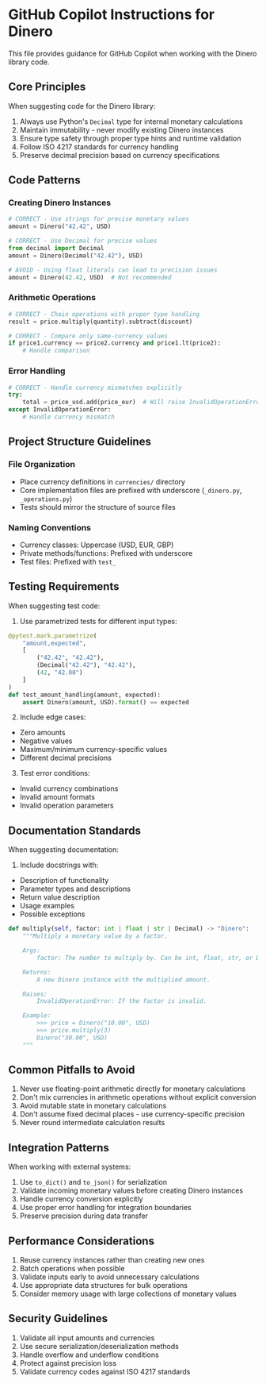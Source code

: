 # GitHub Copilot Instructions for Dinero

This file provides guidance for GitHub Copilot when working with the Dinero library code.

## Core Principles

When suggesting code for the Dinero library:

1. Always use Python's `Decimal` type for internal monetary calculations
2. Maintain immutability - never modify existing Dinero instances
3. Ensure type safety through proper type hints and runtime validation
4. Follow ISO 4217 standards for currency handling
5. Preserve decimal precision based on currency specifications

## Code Patterns

### Creating Dinero Instances

```python
# CORRECT - Use strings for precise monetary values
amount = Dinero("42.42", USD)

# CORRECT - Use Decimal for precise values
from decimal import Decimal
amount = Dinero(Decimal("42.42"), USD)

# AVOID - Using float literals can lead to precision issues
amount = Dinero(42.42, USD)  # Not recommended
```

### Arithmetic Operations

```python
# CORRECT - Chain operations with proper type handling
result = price.multiply(quantity).subtract(discount)

# CORRECT - Compare only same-currency values
if price1.currency == price2.currency and price1.lt(price2):
    # Handle comparison
```

### Error Handling

```python
# CORRECT - Handle currency mismatches explicitly
try:
    total = price_usd.add(price_eur)  # Will raise InvalidOperationError
except InvalidOperationError:
    # Handle currency mismatch
```

## Project Structure Guidelines

### File Organization
- Place currency definitions in `currencies/` directory
- Core implementation files are prefixed with underscore (`_dinero.py`, `_operations.py`)
- Tests should mirror the structure of source files

### Naming Conventions
- Currency classes: Uppercase (USD, EUR, GBP)
- Private methods/functions: Prefixed with underscore
- Test files: Prefixed with `test_`

## Testing Requirements

When suggesting test code:

1. Use parametrized tests for different input types:
```python
@pytest.mark.parametrize(
    "amount,expected",
    [
        ("42.42", "42.42"),
        (Decimal("42.42"), "42.42"),
        (42, "42.00")
    ]
)
def test_amount_handling(amount, expected):
    assert Dinero(amount, USD).format() == expected
```

2. Include edge cases:
- Zero amounts
- Negative values
- Maximum/minimum currency-specific values
- Different decimal precisions

3. Test error conditions:
- Invalid currency combinations
- Invalid amount formats
- Invalid operation parameters

## Documentation Standards

When suggesting documentation:

1. Include docstrings with:
- Description of functionality
- Parameter types and descriptions
- Return value description
- Usage examples
- Possible exceptions

```python
def multiply(self, factor: int | float | str | Decimal) -> "Dinero":
    """Multiply a monetary value by a factor.

    Args:
        factor: The number to multiply by. Can be int, float, str, or Decimal.

    Returns:
        A new Dinero instance with the multiplied amount.

    Raises:
        InvalidOperationError: If the factor is invalid.

    Example:
        >>> price = Dinero("10.00", USD)
        >>> price.multiply(3)
        Dinero("30.00", USD)
    """
```

## Common Pitfalls to Avoid

1. Never use floating-point arithmetic directly for monetary calculations
2. Don't mix currencies in arithmetic operations without explicit conversion
3. Avoid mutable state in monetary calculations
4. Don't assume fixed decimal places - use currency-specific precision
5. Never round intermediate calculation results

## Integration Patterns

When working with external systems:

1. Use `to_dict()` and `to_json()` for serialization
2. Validate incoming monetary values before creating Dinero instances
3. Handle currency conversion explicitly
4. Use proper error handling for integration boundaries
5. Preserve precision during data transfer

## Performance Considerations

1. Reuse currency instances rather than creating new ones
2. Batch operations when possible
3. Validate inputs early to avoid unnecessary calculations
4. Use appropriate data structures for bulk operations
5. Consider memory usage with large collections of monetary values

## Security Guidelines

1. Validate all input amounts and currencies
2. Use secure serialization/deserialization methods
3. Handle overflow and underflow conditions
4. Protect against precision loss
5. Validate currency codes against ISO 4217 standards
